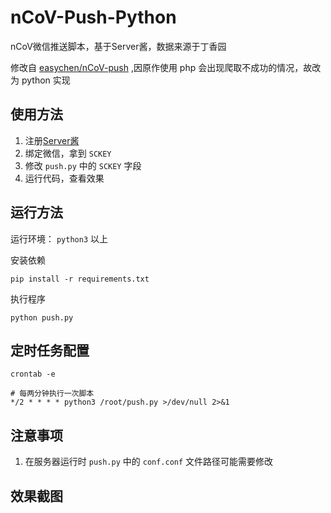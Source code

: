 # nCoV-Push-Python

nCoV微信推送脚本，基于Server酱，数据来源于丁香园

修改自 [easychen/nCoV-push](https://github.com/easychen/nCoV-push) ,因原作使用 php 会出现爬取不成功的情况，故改为 python 实现


## 使用方法

1. 注册[Server酱](http://sc.ftqq.com/)
2. 绑定微信，拿到 `SCKEY`
3. 修改 `push.py` 中的 `SCKEY` 字段
4. 运行代码，查看效果

## 运行方法

运行环境： `python3` 以上

安装依赖

```
pip install -r requirements.txt
```

执行程序

```
python push.py
```

## 定时任务配置

```
crontab -e

# 每两分钟执行一次脚本
*/2 * * * * python3 /root/push.py >/dev/null 2>&1
```

## 注意事项

1. 在服务器运行时 `push.py` 中的  `conf.conf` 文件路径可能需要修改

## 效果截图


